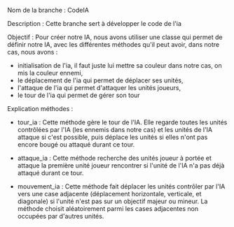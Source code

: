 Nom de la branche : CodeIA

Description :
Cette branche sert à développer le code de l'ia

Objectif : 
Pour créer notre IA, nous avons utiliser une classe qui permet de définir notre IA, avec les différentes méthodes qu'il peut avoir, dans notre cas, nous avons :
- initialisation de l'ia, il faut juste lui mettre sa couleur dans notre cas, on mis la couleur ennemi, 
- le déplacement de l'ia qui permet de déplacer ses unités,
- l'attaque de l'ia qui permet d'attaquer les unités joueurs,
- le tour de l'ia qui permet de gérer son tour

Explication méthodes : 
- tour_ia :
 Cette méthode gère le tour de l'IA. Elle regarde toutes les unités contrôlées par l'IA (les ennemis dans notre cas) et les unités de l'IA attaque si c'est possible,
puis déplace les unités si elles n'ont pas encore bougé ou attaqué durant ce tour.

- attaque_ia :
Cette méthode recherche des unités joueur à portée et attaque la première unité joueur rencontrer si l'unité de l'IA n'a pas déjà attaqué durant ce tour.

- mouvement_ia :
Cette méthode fait déplacer les unités contrôler par l'IA vers une case adjacente (déplacement horizontale, verticale, et diagonale) si l'unité n'est pas sur un objectif majeur ou mineur. La méthode choisit aléatoirement parmi les cases adjacentes non occupées par d'autres unités.

